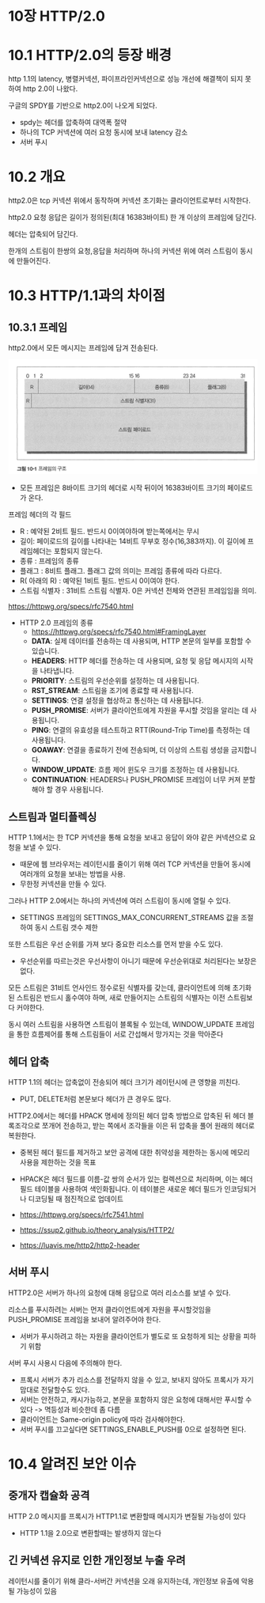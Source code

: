 # 10장 HTTP/2.0

# 10.1 HTTP/2.0의 등장 배경

http 1.1의 latency, 병렬커넥션, 파이프라인커넥션으로 성능 개선에 해결책이 되지 못하여 http 2.0이 나왔다.

구글의 SPDY를 기반으로 http2.0이 나오게 되었다.

* spdy는 헤더를 압축하여 대역폭 절약
* 하나의 TCP 커넥션에 여러 요청 동시에 보내 latency 감소
* 서버 푸시 

# 10.2 개요

http2.0은 tcp 커넥션 위에서 동작하며 커넥션 초기화는 클라이언트로부터 시작한다.

http2.0 요청 응답은 길이가 정의된(최대 16383바이트) 한 개 이상의 프레임에 담긴다. 

헤더는 압축되어 담긴다.

한개의 스트림이 한쌍의 요청,응답을 처리하며 하나의 커넥션 위에 여러 스트림이 동시에 만들어진다. 

# 10.3 HTTP/1.1과의 차이점

## 10.3.1 프레임

http2.0에서 모든 메시지는 프레임에 담겨 전송된다.

<img src="./images//image-20231221001002046.png">

* 모든 프레임은 8바이트 크기의 헤더로 시작 뒤이어 16383바이트 크기의 페이로드가 온다. 

프레임 헤더의 각 필드

* R : 예약된 2비트 필드. 반드시 0이여야하며 받는쪽에서는 무시
* 길이: 페이로드의 길이를 나타내는 14비트 무부호 정수(16,383까지). 이 길이에 프레임헤더는 포함되지 않는다.
* 종류 : 프레임의 종류
* 플래그 : 8비트 플래그. 플래그 값의 의미는 프레임 종류에 따라 다르다.
* R( 아래의 R) : 예약된 1비트 필드. 반드시 0이여야 한다.
* 스트림 식별자 : 31비트 스트림 식별자. 0은 커넥션 전체와 연관된 프레임임을 의미.

https://httpwg.org/specs/rfc7540.html

* HTTP 2.0 프레임의 종류
  * https://httpwg.org/specs/rfc7540.html#FramingLayer
  * **DATA**: 실제 데이터를 전송하는 데 사용되며, HTTP 본문의 일부를 포함할 수 있습니다.
  * **HEADERS**: HTTP 헤더를 전송하는 데 사용되며, 요청 및 응답 메시지의 시작을 나타냅니다.
  * **PRIORITY**: 스트림의 우선순위를 설정하는 데 사용됩니다.
  * **RST_STREAM**: 스트림을 조기에 종료할 때 사용됩니다.
  * **SETTINGS**: 연결 설정을 협상하고 통신하는 데 사용됩니다.
  * **PUSH_PROMISE**: 서버가 클라이언트에게 자원을 푸시할 것임을 알리는 데 사용됩니다.
  * **PING**: 연결의 유효성을 테스트하고 RTT(Round-Trip Time)를 측정하는 데 사용됩니다.
  * **GOAWAY**: 연결을 종료하기 전에 전송되며, 더 이상의 스트림 생성을 금지합니다.
  * **WINDOW_UPDATE**: 흐름 제어 윈도우 크기를 조정하는 데 사용됩니다.
  * **CONTINUATION**: HEADERS나 PUSH_PROMISE 프레임이 너무 커져 분할해야 할 경우 사용됩니다.



## 스트림과 멀티플렉싱

HTTP 1.1에서는 한 TCP 커넥션을 통해 요청을 보내고 응답이 와야 같은 커넥션으로 요청을 보낼 수 있다.

* 때문에 웹 브라우저는 레이턴시를 줄이기 위해 여러 TCP 커넥션을 만들어 동시에 여러개의 요청을 보내는 방법을 사용.
* 무한정 커넥션을 만들 수 있다.

그러나 HTTP 2.0에서는 하나의 커넥션에 여러 스트림이 동시에 열릴 수 있다.

* SETTINGS 프레임의 SETTINGS_MAX_CONCURRENT_STREAMS 값을 조절하여 동시 스트림 갯수 제한 

또한 스트림은 우선 순위를 가져 보다 중요한 리소스를 먼저 받을 수도 있다.

* 우선순위를 따르는것은 우선사항이 아니기 때문에 우선순위대로 처리된다는 보장은 없다. 

모든 스트림은 31비트 언사인드 정수로된 식별자를 갖는데, 클라이언트에 의해 초기화 된 스트림은 반드시 홀수여야 하며, 새로 만들어지는 스트림의 식별자는 이전 스트림보다 커야한다. 

동시 여러 스트림을 사용하면 스트림이 블록될 수 있는데, WINDOW_UPDATE 프레임을 통한 흐름제어를 통해 스트림들이 서로 간섭해서 망가지는 것을 막아준다

## 헤더 압축

HTTP 1.1의 헤더는 압축없이 전송되어 헤더 크기가 레이턴시에 큰 영향을 끼친다.

* PUT, DELETE처럼 본문보다 헤더가 큰 경우도 많다. 

HTTP2.0에서는 헤더를 HPACK 명세에 정의된 헤더 압축 방법으로 압축된 뒤 헤더 블록조각으로 쪼개어 전송하고, 받는 쪽에서 조각들을 이은 뒤 압축을 풀어 원래의 헤더로 복원한다. 

* 중복된 헤더 필드를 제거하고 보안 공격에 대한 취약성을 제한하는 동시에 메모리 사용을 제한하는 것을 목표
* HPACK은 헤더 필드를 이름-값 쌍의 순서가 있는 컬렉션으로 처리하며, 이는 헤더 필드 테이블을 사용하여 색인화됩니다. 이 테이블은 새로운 헤더 필드가 인코딩되거나 디코딩될 때 점진적으로 업데이트

* https://httpwg.org/specs/rfc7541.html
* https://ssup2.github.io/theory_analysis/HTTP2/
* https://luavis.me/http2/http2-header

## 서버 푸시

HTTP2.0은 서버가 하나의 요청에 대해 응답으로 여러 리소스를 보낼 수 있다. 

리소스를 푸시하려는 서버는 먼저 클라이언트에게 자원을 푸시할것임을 PUSH_PROMISE 프레임을 보내어 알려주어야 한다.

* 서버가 푸시하려고 하는 자원을 클라이언트가 별도로 또 요청하게 되는 상황을 피하기 위함

서버 푸시 사용시 다음에 주의해야 한다.

* 프록시 서버가 추가 리소스를 전달하지 않을 수 있고, 보내지 않아도 프록시가 자기맘대로 전달할수도 있다.
* 서버는 안전하고, 캐시가능하고, 본문을 포함하지 않은 요청에 대해서만 푸시할 수 있다 -> 멱등성과 비슷한데 좀 다름
* 클라이언트는 Same-origin policy에 따라 검사해야한다.
* 서버 푸시를 끄고싶다면 SETTINGS_ENABLE_PUSH를 0으로 설정하면 된다. 

# 10.4 알려진 보안 이슈

## 중개자 캡슐화 공격

HTTP 2.0 메시지를 프록시가 HTTP1.1로 변환할때 메시지가 변질될 가능성이 있다 

* HTTP 1.1을 2.0으로 변환할때는 발생하지 않는다

## 긴 커넥션 유지로 인한 개인정보 누출 우려

레이턴시를 줄이기 위해 클라-서버간 커넥션을 오래 유지하는데, 개인정보 유출에 악용될 가능성이 있음 

